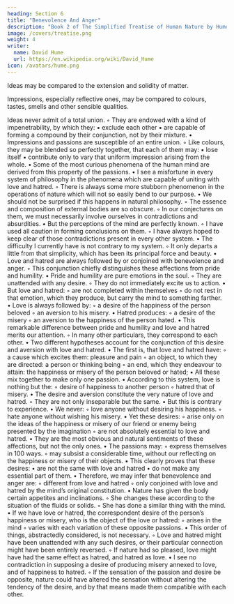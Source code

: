 ```yaml
---
heading: Section 6
title: "Benevolence And Anger"
description: "Book 2 of The Simplified Treatise of Human Nature by Hume"
image: /covers/treatise.png
weight: 4
writer:
  name: David Hume
  url: https://en.wikipedia.org/wiki/David_Hume
icon: /avatars/hume.png
---
```



Ideas may be compared to the extension and solidity of matter.
    
Impressions, especially reflective ones, may be compared to colours, tastes, smells and other sensible qualities.

Ideas never admit of a total union.
        ◦ They are endowed with a kind of impenetrability, by which they:
            ▪ exclude each other
            ▪ are capable of forming a compound by their conjunction, not by their mixture.
    • Impressions and passions are susceptible of an entire union.
        ◦ Like colours, they may be blended so perfectly together, that each of them may:
            ▪ lose itself
            ▪ contribute only to vary that uniform impression arising from the whole.
    • Some of the most curious phenomena of the human mind are derived from this property of the passions.
    • I see a misfortune in every system of philosophy in the phenomena which are capable of uniting with love and hatred.
        ◦ There is always some more stubborn phenomenon in the operations of nature which will not so easily bend to our purpose.
    • We should not be surprised if this happens in natural philosophy.
        ◦ The essence and composition of external bodies are so obscure.
        ◦ In our conjectures on them, we must necessarily involve ourselves in contradictions and absurdities.
    • But the perceptions of the mind are perfectly known.
        ◦ I have used all caution in forming conclusions on them.
        ◦ I have always hoped to keep clear of those contradictions present in every other system.
    • The difficulty I currently have is not contrary to my system.
        ◦ It only departs a little from that simplicity, which has been its principal force and beauty.
    • Love and hatred are always followed by or conjoined with benevolence and anger.
        ◦ This conjunction chiefly distinguishes these affections from pride and humility.
    • Pride and humility are pure emotions in the soul.
        ◦ They are unattended with any desire.
        ◦ They do not immediately excite us to action.
    • But love and hatred:
        ◦ are not completed within themselves
        ◦ do not rest in that emotion, which they produce, but carry the mind to something farther.
    • Love is always followed by:
        ◦ a desire of the happiness of the person beloved
        ◦ an aversion to his misery.
    • Hatred produces:
        ◦ a desire of the misery
        ◦ an aversion to the happiness of the person hated.
    • This remarkable difference between pride and humility and love and hatred merits our attention.
        ◦ In many other particulars, they correspond to each other.
    • Two different hypotheses account for the conjunction of this desire and aversion with love and hatred.
    • The first is, that love and hatred have:
        ◦ a cause which excites them: pleasure and pain
        ◦ an object, to which they are directed: a person or thinking being
        ◦ an end, which they endeavour to attain: the happiness or misery of the person beloved or hated;
            ▪ All these mix together to  make only one passion.
    • According to this system, love is nothing but the:
        ◦ desire of happiness to another person
        ◦ hatred that of misery.
    • The desire and aversion constitute the very nature of love and hatred.
        ◦ They are not only inseparable but the same.
    • But this is contrary to experience.
    • We never:
        ◦ love anyone without desiring his happiness.
        ◦ hate anyone without wishing his misery.
    • Yet these desires:
        ◦ arise only on the ideas of the happiness or misery of our friend or enemy being presented by the imagination
        ◦ are not absolutely essential to love and hatred.
    • They are the most obvious and natural sentiments of these affections, but not the only ones.
    • The passions may:
        ◦ express themselves in 100 ways.
        ◦ may subsist a considerable time, without our reflecting on the happiness or misery of their objects.
            ▪ This clearly proves that these desires:
                • are not the same with love and hatred
                • do not make any essential part of them.
    • Therefore, we may infer that benevolence and anger are:
        ◦ different from love and hatred
        ◦ only conjoined with love and hatred by the mind’s original constitution.
    • Nature has given the body certain appetites and inclinations.
        ◦ She changes these according to the situation of the fluids or solids.
        ◦ She has done a similar thing with the mind.
    • If we have love or hatred, the correspondent desire of the person’s happiness or misery, who is the object of the love or hatred:
        ◦ arises in the mind
        ◦ varies with each variation of these opposite passions.
    • This order of things, abstractedly considered, is not necessary.
        ◦ Love and hatred might have been unattended with any such desires, or their particular connection might have been entirely reversed.
        ◦ If nature had so pleased, love might have had the same effect as hatred, and hatred as love.
    • I see no contradiction in supposing a desire of producing misery annexed to love, and of happiness to hatred.
        ◦ If the sensation of the passion and desire be opposite, nature could have altered the sensation without altering the tendency of the desire, and by that means made them compatible with each other.
